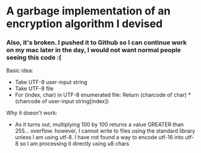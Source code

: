 # A garbage implementation of an encryption algorithm I devised
### Also, it's broken. I pushed it to Github so I can continue work on my mac later in the day, I would not want normal people seeing this code :(
Basic idea:
- Take UTF-8 user-input string
- Take UTF-8 file
- For (index, char) in UTF-8 enumerated file:
    Return (charcode of char) * (charcode of user-input string\[index])

Why it doesn't work:
  - As it turns out, multiplying 100 by 100 returns a value GREATER than 255... overflow. however, I cannot write to files using the standard library unless I am
  using utf-8. I have not found a way to encode utf-16 into utf-8 so I am processing it directly using u8 chars